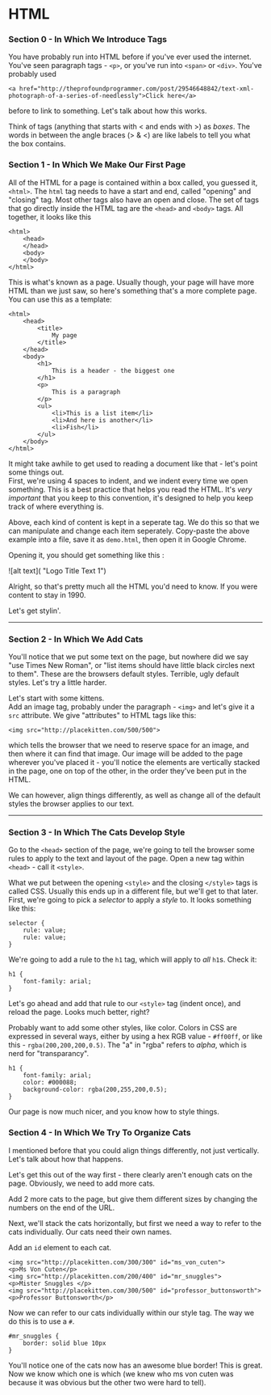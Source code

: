 # HTML

### Section 0 - In Which We Introduce Tags  
You have probably run into HTML before if you've ever used the internet. You've seen paragraph tags - `<p>`, or you've run into `<span>` or `<div>`. You've probably used  
```
<a href="http://theprofoundprogrammer.com/post/29546648842/text-xml-photograph-of-a-series-of-needlessly">Click here</a>
```  
before to link to something. Let's talk about how this works.  
  
  
Think of tags (anything that starts with < and ends with >) as _boxes_. The words in between the angle braces (> & <) are like labels to tell you what the box contains.  
### Section 1 - In Which We Make Our First Page

All of the HTML for a page is contained within a box called, you guessed it, `<html>`. The `html` tag needs to have a start and end, called "opening" and "closing" tag. Most other tags also have an open and close. The set of tags that go directly inside the HTML tag are the `<head>` and `<body>` tags. All together, it looks like this

```
<html>
    <head>
	</head>
	<body>
	</body>
</html>
```

This is what's known as a page. Usually though, your page will have more HTML than we just saw, so here's something that's a more complete page. You can use this as a template:

```
<html>
	<head>
		<title>
			My page
		</title>
	</head>
	<body>
		<h1>
			This is a header - the biggest one
		</h1>
		<p> 
			This is a paragraph
		</p>
		<ul>
			<li>This is a list item</li>
			<li>And here is another</li>
			<li>Fish</li>
		</ul>
	</body>
</html>
```

It might take awhile to get used to reading a document like that - let's point some things out.  
First, we're using 4 spaces to indent, and we indent every time we open something. This is a best practice that helps you read the HTML. It's _very important_ that you keep to this convention, it's designed to help you keep track of where everything is.

Above, each kind of content is kept in a seperate tag. We do this so that we can manipulate and change each item seperately. Copy-paste the above example into a file, save it as `demo.html`, then open it in Google Chrome.

Opening it, you should get something like this : 

![alt text]( "Logo Title Text 1")

Alright, so that's pretty much all the HTML you'd need to know. If you were content to stay in 1990. 


Let's get stylin'.

---
### Section 2 - In Which We Add Cats

You'll notice that we put some text on the page, but nowhere did we say "use Times New Roman", or "list items should have little black circles next to them". These are the browsers default styles. Terrible, ugly default styles. Let's try a little harder.

Let's start with some kittens.   
Add an image tag, probably under the paragraph - `<img>` and let's give it a `src` attribute. We give "attributes" to HTML tags like this:
```
<img src="http://placekitten.com/500/500">
``` 
which tells the browser that we need to reserve space for an image, and then where it can find that image. Our image will be added to the page wherever you've placed it - you'll notice the elements are vertically stacked in the page, one on top of the other, in the order they've been put in the HTML. 

We can however, align things differently, as well as change all of the default styles the browser applies to our text.

___
### Section 3 - In Which The Cats Develop Style
Go to the `<head>` section of the page, we're going to tell the browser some rules to apply to the text and layout of the page. Open a new tag within `<head>` - call it `<style>`. 

What we put between the opening `<style>` and the closing `</style>` tags is called CSS. Usually this ends up in a different file, but we'll get to that later. First, we're going to pick a _selector_ to apply a _style_ to. It looks something like this:

```
selector {
	rule: value;
	rule: value;
}
```

We're going to add a rule to the `h1` tag, which will apply to _all_ `h1`s. Check it:

```
h1 {
	font-family: arial;
}
```
Let's go ahead and add that rule to our `<style>` tag (indent once), and reload the page. 
Looks much better, right?

Probably want to add some other styles, like color. Colors in CSS are expressed in several ways, either by using a hex RGB value - `#ff00ff`, or like this - `rgba(200,200,200,0.5)`. The "a" in "rgba" refers to _alpha_, which is nerd for "transparancy". 
```
h1 {
    font-family: arial;
    color: #000088;
    background-color: rgba(200,255,200,0.5);
}
```

Our page is now much nicer, and you know how to style things. 

### Section 4 - In Which We Try To Organize Cats

I mentioned before that you could align things differently, not just vertically. Let's talk about how that happens. 

Let's get this out of the way first - there clearly aren't enough cats on the page. Obviously, we need to add more cats. 

Add 2 more cats to the page, but give them different sizes by changing the numbers on the end of the URL. 

Next, we'll stack the cats horizontally, but first we need a way to refer to the cats individually. Our cats need their own names.


Add an `id` element to each cat. 
```
<img src="http://placekitten.com/300/300" id="ms_von_cuten">
<p>Ms Von Cuten</p>
<img src="http://placekitten.com/200/400" id="mr_snuggles">
<p>Mister Snuggles </p>
<img src="http://placekitten.com/300/500" id="professor_buttonsworth">
<p>Professor Buttonsworth</p>
```

Now we can refer to our cats individually within our style tag. The way we do this is to use a `#`.

```
#mr_snuggles {
    border: solid blue 10px
}
```

You'll notice one of the cats now has an awesome blue border! This is great. Now we know which one is which (we knew who ms von cuten was because it was obvious but the other two were hard to tell).  

